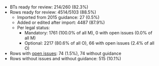 - BTs ready for review: 214/260 (82.3%)
- Rows ready for review: 4514/5103 (88.5%)
    - Imported from 2015 guidance: 27 (0.5%)
    - Added or edited after import: 4487 (87.9%)
    - Per legal status:
        - Mandatory: 1761 (100.0% of all M), 0 with open issues (0.0% of all M)
        - Optional: 2217 (80.6% of all O), 66 with open issues (2.4% of all O)
- Rows with [open issues](https://github.com/open-contracting/european-union-support/labels/eforms): 74 (1.5%), 74 without guidance
- Rows without issues and without guidance: 515 (10.1%)

